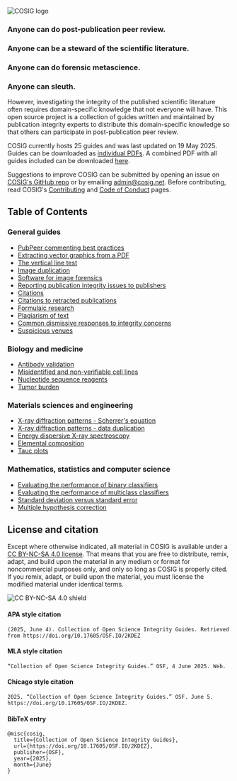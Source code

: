 ![COSIG logo](https://github.com/reeserich/cosig/blob/main/img/home/241017_final_logo_mockup.png)

### **Anyone can do post-publication peer review.**
### **Anyone can be a steward of the scientific literature.**
### **Anyone can do forensic metascience.**
### **Anyone can sleuth.**

However, investigating the integrity of the published scientific literature often requires domain-specific knowledge that not everyone will have. This open source project is a collection of guides written and maintained by publication integrity experts to distribute this domain-specific knowledge so that others can participate in post-publication peer review.

COSIG currently hosts 25 guides and was last updated on 19 May 2025. Guides can be downloaded as [individual PDFs](https://osf.io/2kdez/files/osfstorage). A combined PDF with all guides included can be downloaded [here](https://osf.io/ynb8j).

Suggestions to improve COSIG can be submitted by opening an issue on [COSIG's GitHub repo](https://github.com/reeserich/cosig/issues) or by emailing [admin@cosig.net](mailto:admin@cosig.net). Before contributing, read COSIG's [Contributing](https://github.com/reeserich/cosig/blob/main/CONTRIBUTING.md) and [Code of Conduct](https://github.com/reeserich/cosig/blob/main/CODE_OF_CONDUCT.md) pages.

## **Table of Contents**

### General guides

* [PubPeer commenting best practices](https://osf.io/sghaq)
* [Extracting vector graphics from a PDF](https://osf.io/n8fvw)
* [The vertical line test](https://osf.io/e3nfr)
* [Image duplication](https://osf.io/547re)
* [Software for image forensics](https://osf.io/g23pf)
* [Reporting publication integrity issues to publishers](https://osf.io/4edk2)
* [Citations](https://osf.io/zpf4r)
* [Citations to retracted publications](https://osf.io/9q3as)
* [Formulaic research](https://osf.io/24dhu)
* [Plagiarism of text](https://osf.io/ntcb4)
* [Common dismissive responses to integrity concerns](https://osf.io/7w5ys)
* [Suspicious venues](https://osf.io/vrk7e)

### Biology and medicine

* [Antibody validation](https://osf.io/c6qmj)
* [Misidentified and non-verifiable cell lines](https://osf.io/d7we5)
* [Nucleotide sequence reagents](https://osf.io/2egvz)
* [Tumor burden](https://osf.io/gzk8v)

### Materials sciences and engineering

* [X-ray diffraction patterns - Scherrer's equation](https://osf.io/hf7qy)
* [X-ray diffraction patterns - data duplication](https://osf.io/685xa)
* [Energy dispersive X-ray spectroscopy](https://osf.io/shfjy)
* [Elemental composition](https://osf.io/st8up)
* [Tauc plots](https://osf.io/gpxvf)

### Mathematics, statistics and computer science

* [Evaluating the performance of binary classifiers](https://osf.io/pvr4a)
* [Evaluating the performance of multiclass classifiers](https://osf.io/5x2rp)
* [Standard deviation versus standard error](https://osf.io/hp4yd)
* [Multiple hypothesis correction](https://osf.io/csxd5)

## **License and citation**

Except where otherwise indicated, all material in COSIG is available under a [CC BY-NC-SA 4.0 license](https://creativecommons.org/licenses/by-nc-sa/4.0/). That means that you are free to distribute, remix, adapt, and build upon the material in any medium or format for noncommercial purposes only, and only so long as COSIG is properly cited. If you remix, adapt, or build upon the material, you must license the modified material under identical terms.

![CC BY-NC-SA 4.0 shield](https://licensebuttons.net/l/by-nc-sa/4.0/88x31.png)

#### APA style citation

```  
(2025, June 4). Collection of Open Science Integrity Guides. Retrieved from https://doi.org/10.17605/OSF.IO/2KDEZ
```

#### MLA style citation

```  
“Collection of Open Science Integrity Guides.” OSF, 4 June 2025. Web. 
```

#### Chicago style citation

```
2025. “Collection of Open Science Integrity Guides.” OSF. June 5. https://doi.org/10.17605/OSF.IO/2KDEZ. 
```
#### BibTeX entry
```
@misc{cosig,
  title={Collection of Open Science Integrity Guides},
  url={https://doi.org/10.17605/OSF.IO/2KDEZ},
  publisher={OSF},
  year={2025},
  month={June}
}
```